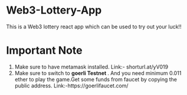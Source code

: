 # Web3-Lottery-App
This is a Web3 lottery react app which can be used to try out your luck!!
<h1>Important Note </h1>
<ol>
<li>Make sure to have metamask installed. Link:- shorturl.at/yV019</li>
<li>Make sure to switch to <b> goerli Testnet </b>. 
    And you need minimum 0.011 ether to play the game.Get some funds from faucet by copying the public address.
    Link:-https://goerlifaucet.com/ </li>
</ol>
